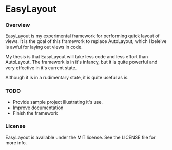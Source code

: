# EasyLayout

### Overview

EasyLayout is my experimental framework for performing quick layout of views.  It is the goal of this framework to replace AutoLayout, which I beleive is awful for laying out views in code.

My thesis is that EasyLayout will take less code and less effort than AutoLayout.  The framework is in it's infancy, but it is quite powerful and very effective in it's current state.

Although it is in a rudimentary state, it is quite useful as is.

### TODO

* Provide sample project illustrating it's use.
* Improve documentation
* Finish the framework


### License

EasyLayout is available under the MIT license. See the LICENSE file for more info.